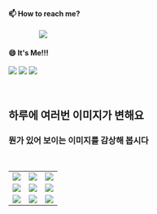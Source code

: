 #### 📫 How to reach me?
<a href="mailto:thquddnr123@gmail.com">
    <img 
        src="https://img.shields.io/badge/Gmail-d14836?style=flat-square&logo=Gmail&logoColor=white&link=mailto:thquddnr123@gmail.com"
        style="height : auto; margin-left : 60px; margin-right : 60px;"/>
</a>

#### 😄 It's Me!!!

<a href="https://cybecho.notion.site/SBU-s-Archives-854ccd3338c2456a867956f26143998a" target="_blank"><img src="https://img.shields.io/badge/Portfolio-303030?style=for-the-badge&logo=Notion&logoColor=white"/></a>
<a href="https://www.instagram.com/junk_warrior_vintage/" target="_blank"><img src="https://img.shields.io/badge/@junk_warrir_vintage-E4405F?style=for-the-badge&logo=Instagram&logoColor=white"/></a>
<a href="https://www.behance.net/thquddnr125654" target="_blank"><img src="https://img.shields.io/badge/Behance-1769FF?style=for-the-badge&logo=Behance&logoColor=white"/></a>

</br>

## 하루에 여러번 이미지가 변해요
### 뭔가 있어 보이는 이미지를 감상해 봅시다

<!--
마크업 바로보기 사이트
https://dillinger.io/ 
-->
 <br/> <table>
<tr>
<td><a href='http://www.lomando.com/smpeyekotoba.html'><img src='https://www.random-art.org/img/large/415844.jpg'></a></td>
<td><a href='http://www.lomando.com/smpdoor.html'><img src='https://www.random-art.org/img/large/415558.jpg'></a></td>
<td><a href='http://www.lomando.com/smpeyekotoba.html'><img src='https://www.random-art.org/img/large/416926.jpg'></a></td>
</tr>
<tr>
<td><a href='http://www.lomando.com/smpdoor.html'><img src='https://www.random-art.org/img/large/416494.jpg'></a></td>
<td><a href='http://www.lomando.com/smpeyekotoba.html'><img src='https://www.random-art.org/img/large/416556.jpg'></a></td>
<td><a href='http://www.lomando.com/nyanyanyanyahn.html'><img src='https://www.random-art.org/img/large/416997.jpg'></a></td>
</tr>
<tr>
<td><a href='http://www.lomando.com/smpdoor.html'><img src='https://www.random-art.org/img/large/415881.jpg'></a></td>
<td><a href='http://www.lomando.com/smpdoor.html'><img src='https://www.random-art.org/img/large/416641.jpg'></a></td>
<td><a href='http://www.lomando.com/smpdoor.html'><img src='https://www.random-art.org/img/large/416109.jpg'></a></td>
</tr>
</table>

